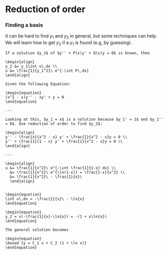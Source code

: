 # Reduction of order
### Finding a basis
It can be hard to find $y_1$ and $y_2$ in general, but some techniques can help. We will learn how to get $y_2$ if a $y_1$ is found (e.g, by guessing).

```{topic} Reduction of Order
If a solution $y_1$ of $y'' + P(x)y' + Q(x)y = 0$ is known, then 

\begin{align}  
y_2 &= y_1\int u\,dx \\  
u &= \frac{1}{y_1^2}\ e^{-\int P\,dx}  
\end{align}  
```


````{example} Reduction of Order
Given the following Equation:

\begin{equation}
(x^2 - x)y'' - xy' + y = 0 
\end{equation}

---

Looking at this, $y_1 = x$ is a solution because $y_1' = 1$ and $y_1'' = 0$. Use reduction of order to find $y_2$:

\begin{align}
y'' - \frac{x}{x^2 - x} y' + \frac{1}{x^2 - x}y = 0 \\
y'' + \frac{1}{1 - x} y' + \frac{1}{x^2 - x}y = 0 \\
\end{align}

---

\begin{align}
u &= \frac{1}{x^2}\ e^{-\int \frac{1}{1-x} dx} \\
  &= \frac{1}{x^2}\ e^{\ln(1-x)} = \frac{1-x}{x^2} \\ 
  &= \frac{1}{x^2}\ - \frac{1}{x}\ 
  \end{align}


\begin{equation}
\int u\,dx = -\frac{1}{x}\ - \ln{x}
\end{equation}

\begin{equation}
y_2 = x(-\frac{1}{x}-\ln{x}) = -(1 + x\ln{x})
\end{equation}

The general solution becomes

\begin{equation}
\boxed {y = C_1 x + C_2 (1 + \ln x)}
\end{equation}
````
